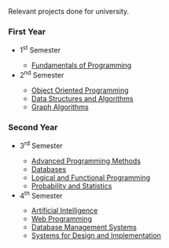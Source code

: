 Relevant projects done for university.

### First Year
<ul>
  <li>1<sup>st</sup> Semester</li>
  <ul>
    <li><a href="https://github.com/921-Beltechi-Lois/Fundamentals-of-Programming">Fundamentals of Programming</a></li>
  </ul>
  <li>2<sup>nd</sup> Semester</li>
  <ul>
    <li><a href="https://github.com/921-Beltechi-Lois/Object-Oriented-Programming">Object Oriented Programming</a></li>
    <li><a href="https://github.com/921-Beltechi-Lois/Data-Structures-and-Algorithms">Data Structures and Algorithms</a></li>
    <li><a href="https://github.com/921-Beltechi-Lois/Graph-Algorithms">Graph Algorithms</a></li>
  </ul>
</ul>

### Second Year
<ul>
  <li>3<sup>rd</sup> Semester</li>
  <ul>
    <li><a href="https://github.com/921-Beltechi-Lois/Advanced-Programming-Methods">Advanced Programming Methods</a></li>
    <li><a href="https://github.com/921-Beltechi-Lois/Databases">Databases</a></li>
    <li><a href="https://github.com/921-Beltechi-Lois/Logical-and-Functional-Programming">Logical and Functional Programming</a></li>
    <li><a href="https://github.com/921-Beltechi-Lois/Probability-and-Statistics">Probability and Statistics</a></li>
  </ul>
  <li>4<sup>th</sup> Semester</li>
  <ul>
    <li><a href="https://github.com/921-Beltechi-Lois/Artificial-Intelligence">Artificial Intelligence</a></li>
    <li><a href="n/a">Web Programming</a></li>
    <li><a href="n/a">Database Management Systems</a></li>
    <li><a href="https://github.com/921-Beltechi-Lois/Systems-for-Design-and-Implementation">Systems for Design and Implementation</a></li>
  </ul>
</ul>
  
